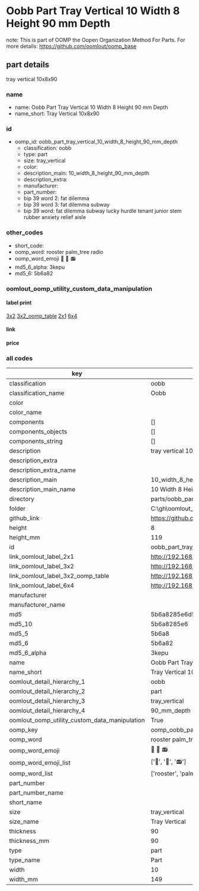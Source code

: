 # Oobb Part Tray Vertical 10 Width 8 Height 90 mm Depth  

note: This is part of OOMP the Oopen Organization Method For Parts. For more details: https://github.com/oomlout/oomp_base

##  part details
  



tray vertical 10x8x90



### name
* name: Oobb Part Tray Vertical 10 Width 8 Height 90 mm Depth
* name_short: Tray Vertical 10x8x90 
### id
* oomp_id: oobb_part_tray_vertical_10_width_8_height_90_mm_depth
  * classification: oobb
  * type: part
  * size: tray_vertical
  * color: 
  * description_main: 10_width_8_height_90_mm_depth
  * description_extra: 
  * manufacturer: 
  * part_number: 
  * bip 39 word 2: fat dilemma
  * bip 39 word 3: fat dilemma subway
  * bip 39 word: fat dilemma subway lucky hurdle tenant junior stem rubber anxiety relief aisle

### other_codes
* short_code: 
* oomp_word: rooster palm_tree radio
* oomp_word_emoji :rooster: :palm_tree: :radio:
* md5_6_alpha: 3kepu
* md5_6: 5b6a82






### oomlout_oomp_utility_custom_data_manipulation
#### label print
[3x2](http://192.168.1.245:1112/?label=oomp%203kepu)
[3x2_oomp_table](http://192.168.1.108:1112/?label=oomp%203kepu)
[2x1](http://192.168.1.242:1112/?label=oomp%203kepu)
[6x4](http://192.168.1.55:1112/?label=oomp%203kepu)    

#### link

                              

#### price







### all codes 
| key | value |  
| --- | --- |  
| classification | oobb |  
| classification_name | Oobb |  
| color |  |  
| color_name |  |  
| components | [] |  
| components_objects | [] |  
| components_string | [] |  
| description | tray vertical 10x8x90 |  
| description_extra |  |  
| description_extra_name |  |  
| description_main | 10_width_8_height_90_mm_depth |  
| description_main_name | 10 Width 8 Height 90 mm Depth |  
| directory | parts/oobb_part_tray_vertical_10_width_8_height_90_mm_depth |  
| folder | C:\gh\oomlout_oobb_version_4_generated_parts\parts\oobb_part_tray_vertical_10_width_8_height_90_mm_depth |  
| github_link | https://github.com/oomlout/oomlout_oomp_part_src/tree/main/parts/oobb_part_tray_vertical_10_width_8_height_90_mm_depth |  
| height | 8 |  
| height_mm | 119 |  
| id | oobb_part_tray_vertical_10_width_8_height_90_mm_depth |  
| link_oomlout_label_2x1 | http://192.168.1.242:1112/?label=oomp%203kepu |  
| link_oomlout_label_3x2 | http://192.168.1.245:1112/?label=oomp%203kepu |  
| link_oomlout_label_3x2_oomp_table | http://192.168.1.108:1112/?label=oomp%203kepu |  
| link_oomlout_label_6x4 | http://192.168.1.55:1112/?label=oomp%203kepu |  
| manufacturer |  |  
| manufacturer_name |  |  
| md5 | 5b6a8285e6d54f277c37c84bb04f8a9b |  
| md5_10 | 5b6a8285e6 |  
| md5_5 | 5b6a8 |  
| md5_6 | 5b6a82 |  
| md5_6_alpha | 3kepu |  
| name | Oobb Part Tray Vertical 10 Width 8 Height 90 mm Depth |  
| name_short | Tray Vertical 10x8x90  |  
| oomlout_detail_hierarchy_1 | oobb |  
| oomlout_detail_hierarchy_2 | part |  
| oomlout_detail_hierarchy_3 | tray_vertical |  
| oomlout_detail_hierarchy_4 | 90_mm_depth |  
| oomlout_oomp_utility_custom_data_manipulation | True |  
| oomp_key | oomp_oobb_part_tray_vertical_10_width_8_height_90_mm_depth |  
| oomp_word | rooster palm_tree radio |  
| oomp_word_emoji | :rooster: :palm_tree: :radio: |  
| oomp_word_emoji_list | [':rooster:', ':palm_tree:', ':radio:'] |  
| oomp_word_list | ['rooster', 'palm_tree', 'radio'] |  
| part_number |  |  
| part_number_name |  |  
| short_name |  |  
| size | tray_vertical |  
| size_name | Tray Vertical |  
| thickness | 90 |  
| thickness_mm | 90 |  
| type | part |  
| type_name | Part |  
| width | 10 |  
| width_mm | 149 |  
